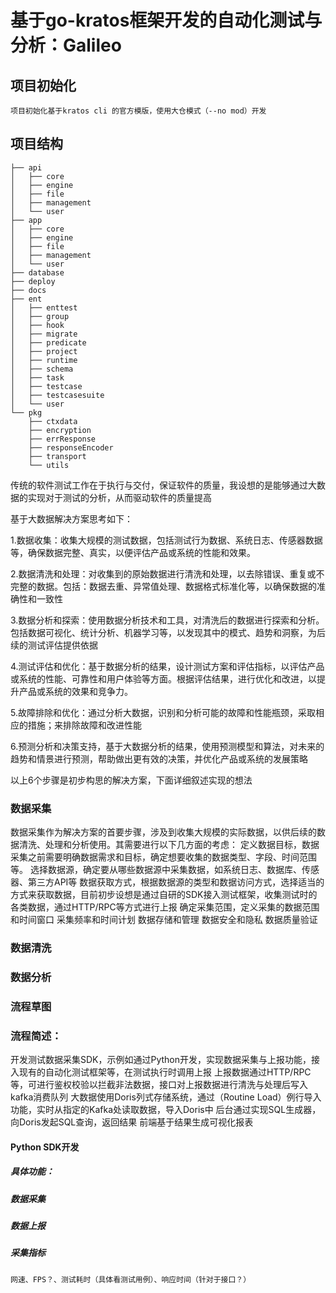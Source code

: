 # 基于go-kratos框架开发的自动化测试与分析：Galileo

## 项目初始化

    项目初始化基于kratos cli 的官方模版，使用大仓模式（--no mod）开发

## 项目结构

```.
├── api
│   ├── core
│   ├── engine
│   ├── file
│   ├── management
│   └── user
├── app
│   ├── core
│   ├── engine
│   ├── file
│   ├── management
│   └── user
├── database
├── deploy
├── docs
├── ent
│   ├── enttest
│   ├── group
│   ├── hook
│   ├── migrate
│   ├── predicate
│   ├── project
│   ├── runtime
│   ├── schema
│   ├── task
│   ├── testcase
│   ├── testcasesuite
│   └── user
└── pkg
    ├── ctxdata
    ├── encryption
    ├── errResponse
    ├── responseEncoder
    ├── transport
    └── utils
```
传统的软件测试工作在于执行与交付，保证软件的质量，我设想的是能够通过大数据的实现对于测试的分析，从而驱动软件的质量提高

基于大数据解决方案思考如下：

1.数据收集：收集大规模的测试数据，包括测试行为数据、系统日志、传感器数据等，确保数据完整、真实，以便评估产品或系统的性能和效果。

2.数据清洗和处理：对收集到的原始数据进行清洗和处理，以去除错误、重复或不完整的数据。包括：数据去重、异常值处理、数据格式标准化等，以确保数据的准确性和一致性

3.数据分析和探索：使用数据分析技术和工具，对清洗后的数据进行探索和分析。包括数据可视化、统计分析、机器学习等，以发现其中的模式、趋势和洞察，为后续的测试评估提供依据

4.测试评估和优化：基于数据分析的结果，设计测试方案和评估指标，以评估产品或系统的性能、可靠性和用户体验等方面。根据评估结果，进行优化和改进，以提升产品或系统的效果和竞争力。

5.故障排除和优化：通过分析大数据，识别和分析可能的故障和性能瓶颈，采取相应的措施；来排除故障和改进性能

6.预测分析和决策支持，基于大数据分析的结果，使用预测模型和算法，对未来的趋势和情景进行预测，帮助做出更有效的决策，并优化产品或系统的发展策略

以上6个步骤是初步构思的解决方案，下面详细叙述实现的想法

### 数据采集

数据采集作为解决方案的首要步骤，涉及到收集大规模的实际数据，以供后续的数据清洗、处理和分析使用。其需要进行以下几方面的考虑：
定义数据目标，数据采集之前需要明确数据需求和目标，确定想要收集的数据类型、字段、时间范围等。
选择数据源，确定要从哪些数据源中采集数据，如系统日志、数据库、传感器、第三方API等
数据获取方式，根据数据源的类型和数据访问方式，选择适当的方式来获取数据，目前初步设想是通过自研的SDK接入测试框架，收集测试时的各类数据，通过HTTP/RPC等方式进行上报
确定采集范围，定义采集的数据范围和时间窗口
采集频率和时间计划
数据存储和管理
数据安全和隐私
数据质量验证

### 数据清洗
### 数据分析
### 流程草图
### 流程简述：

开发测试数据采集SDK，示例如通过Python开发，实现数据采集与上报功能，接入现有的自动化测试框架等，在测试执行时调用上报
上报数据通过HTTP/RPC等，可进行鉴权校验以拦截非法数据，接口对上报数据进行清洗与处理后写入kafka消费队列
大数据使用Doris列式存储系统，通过（Routine Load）例行导入功能，实时从指定的Kafka处读取数据，导入Doris中
后台通过实现SQL生成器，向Doris发起SQL查询，返回结果
前端基于结果生成可视化报表

#### Python SDK开发

##### 具体功能：
##### 数据采集
##### 数据上报

##### 采集指标
    网速、FPS？、测试耗时（具体看测试用例）、响应时间（针对于接口？）

    